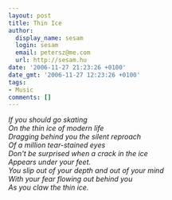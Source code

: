 ```yaml
---
layout: post
title: Thin Ice
author:
  display_name: sesam
  login: sesam
  email: petersz@me.com
  url: http://sesam.hu
date: '2006-11-27 21:23:26 +0100'
date_gmt: '2006-11-27 12:23:26 +0100'
tags:
- Music
comments: []
---
```


_If you should go skating  
On the thin ice of modern life  
Dragging behind you the silent reproach  
Of a million tear-stained eyes  
Don't be surprised when a crack in the ice  
Appears under your feet.  
You slip out of your depth and out of your mind  
With your fear flowing out behind you  
As you claw the thin ice._
